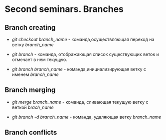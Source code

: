 # Second seminars. Branches

## Branch creating

* *git checkout branch_name* - команда,осуществляющая переход на ветку *branch_name*

* *git branch* - команда, отображающая список существующих веток и отмечает в нем текущую.

* *git branch branch_name* - команда,инициализирующая ветку с именем *branch_name*

## Branch merging

* *git merge branch_name* - команда, сливающая текущую ветку с веткой *brach_name*

* *git branch -d branch_name* - команда, удаляющая ветку *branch_name*

## Branch conflicts